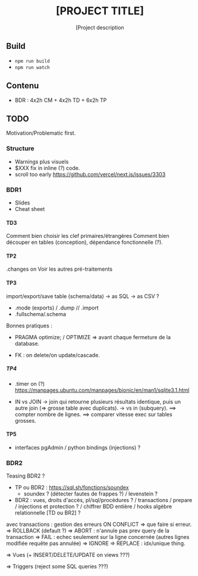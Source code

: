 <div align="center">
  <h1>[PROJECT TITLE]</h1>

  <p>[Project description</p>
</div>

## Build

- `npm run build`
- `npm run watch`

## Contenu

- BDR : 4x2h CM + 4x2h TD + 6x2h TP

## TODO

Motivation/Problematic first.

### Structure

- Warnings plus visuels
- $XXX fix in inline (?) code.
- scroll too early https://github.com/vercel/next.js/issues/3303

### BDR1

+ Slides
+ Cheat sheet

#### TD3

Comment bien choisir les clef primaires/étrangères
Comment bien découper en tables (conception), dépendance fonctionnelle (?).

#### TP2

.changes on
Voir les autres pré-traitements

#### TP3

import/export/save table (schema/data)
  -> as SQL
  -> as CSV
  ?
+ .mode (exports) / .dump  // .import
+ .fullschema/.schema

Bonnes pratiques :

- PRAGMA optimize;  / OPTIMIZE => avant chaque fermeture de la database.

- FK : on delete/on update/cascade.

##### TP4

+ .timer on (?)
  https://manpages.ubuntu.com/manpages/bionic/en/man1/sqlite3.1.html

- IN vs JOIN
  -> join qui retourne plusieurs résultats identique, puis un autre join (=> grosse table avec duplicats).
  -> vs in (subquery).
  ==> compter nombre de lignes.
  ==> comparer vitesse exec sur tables grosses.

#### TP5

- interfaces pgAdmin / python bindings (injections) ?

### BDR2

Teasing BDR2 ?

- TP ou BDR2 : https://sql.sh/fonctions/soundex
  - soundex ? (détecter fautes de frappes ?) / levenstein ?
- BDR2 : vues, droits d'accès, pl/sql/procédures ? / transactions / prepare / injections et protection ? / chiffrer BDD entière / hooks
  algèbre relationnelle [TD ou BR2] ?

avec transactions : gestion des erreurs
    ON CONFLICT 
      => que faire si erreur.
        => ROLLBACK (default ?)
        => ABORT : n'annule pas prev query de la transaction
        => FAIL : echec seulement sur la ligne concernée (autres lignes modifiée requête pas annulée)
        => IGNORE
        => REPLACE : idx/unique thing.

=> Vues (+ INSERT/DELETE/UPDATE on views ???)

=> Triggers (reject some SQL queries ???)

